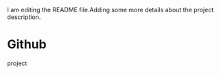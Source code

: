 I am editing the README file.Adding some more details about the project description.
# Github
project
